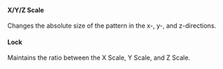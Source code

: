 ﻿
#### X/Y/Z Scale
Changes the absolute size of the pattern in the x-, y-, and z-directions.

#### Lock
Maintains the ratio between the X Scale, Y Scale, and Z Scale.
